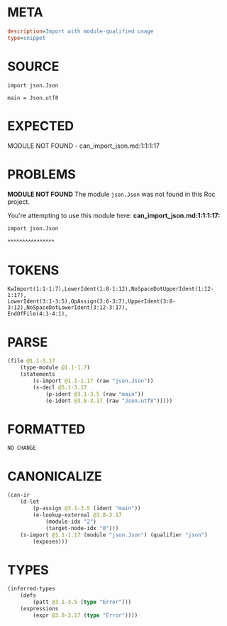 # META
~~~ini
description=Import with module-qualified usage
type=snippet
~~~
# SOURCE
~~~roc
import json.Json

main = Json.utf8
~~~
# EXPECTED
MODULE NOT FOUND - can_import_json.md:1:1:1:17
# PROBLEMS
**MODULE NOT FOUND**
The module `json.Json` was not found in this Roc project.

You're attempting to use this module here:
**can_import_json.md:1:1:1:17:**
```roc
import json.Json
```
^^^^^^^^^^^^^^^^


# TOKENS
~~~zig
KwImport(1:1-1:7),LowerIdent(1:8-1:12),NoSpaceDotUpperIdent(1:12-1:17),
LowerIdent(3:1-3:5),OpAssign(3:6-3:7),UpperIdent(3:8-3:12),NoSpaceDotLowerIdent(3:12-3:17),
EndOfFile(4:1-4:1),
~~~
# PARSE
~~~clojure
(file @1.1-3.17
	(type-module @1.1-1.7)
	(statements
		(s-import @1.1-1.17 (raw "json.Json"))
		(s-decl @3.1-3.17
			(p-ident @3.1-3.5 (raw "main"))
			(e-ident @3.8-3.17 (raw "Json.utf8")))))
~~~
# FORMATTED
~~~roc
NO CHANGE
~~~
# CANONICALIZE
~~~clojure
(can-ir
	(d-let
		(p-assign @3.1-3.5 (ident "main"))
		(e-lookup-external @3.8-3.17
			(module-idx "2")
			(target-node-idx "0")))
	(s-import @1.1-1.17 (module "json.Json") (qualifier "json")
		(exposes)))
~~~
# TYPES
~~~clojure
(inferred-types
	(defs
		(patt @3.1-3.5 (type "Error")))
	(expressions
		(expr @3.8-3.17 (type "Error"))))
~~~
